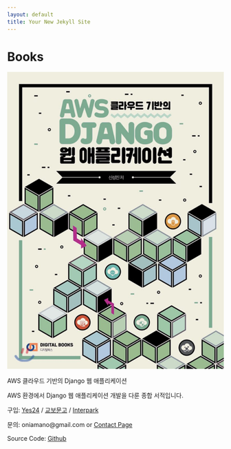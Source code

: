 ```yaml
---
layout: default
title: Your New Jekyll Site
---
```


 <h1>Books</h1>
<div>
	<div class="contactContent">
		<img src="/assets/img/books1.jpg" />
	</div>
	<div class="contactContent">
	<p class="intro">AWS 클라우드 기반의 Django 웹 애플리케이션</p>
	<p>AWS 환경에서 Django 웹 애플리케이션 개발을 다룬 종합 서적입니다.</p>
	<p>구입: <a href="//www.yes24.com/Product/Goods/78572342?scode=032&OzSrank=3">Yes24</a> / <a href="//www.kyobobook.co.kr/product/detailViewKor.laf?ejkGb=KOR&mallGb=KOR&barcode=9788960882720&orderClick=LAG&Kc=">교보문고</a>
	/ <a href="//book.interpark.com/product/BookDisplay.do?_method=detail&sc.shopNo=0000400000&sc.prdNo=316045261&sc.saNo=003002001&bid1=search&bid2=product&bid3=title&bid4=001">Interpark</a></p>
	<p>문의: oniamano@gmail.com or <a href="contact">Contact Page</a></p>
	<p> Source Code: <a href="//www.github.com/amanokaze/awsdjango-books">Github</a></p>
	</div>
</div>
